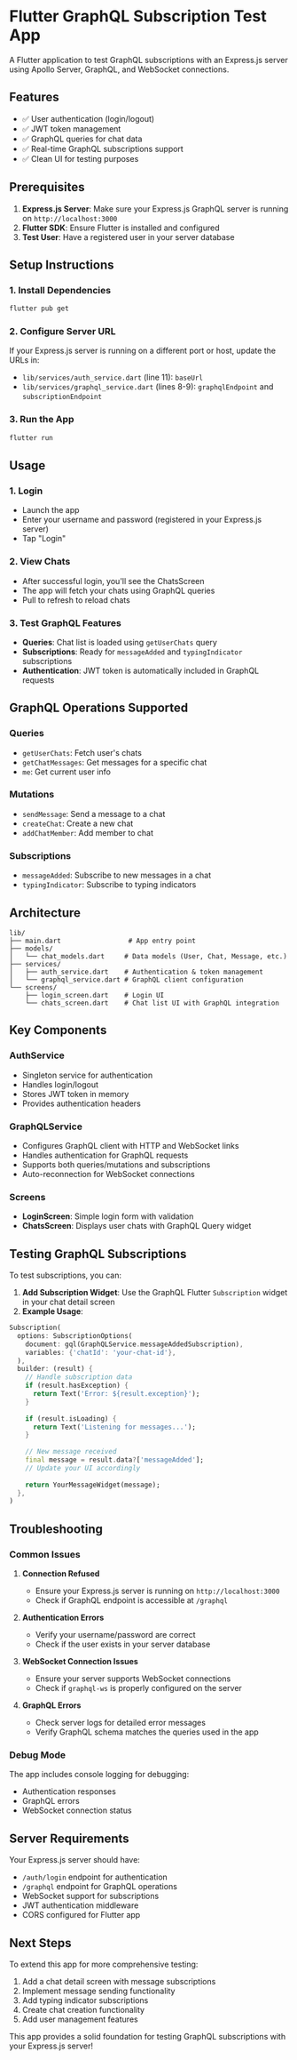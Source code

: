 # Flutter GraphQL Subscription Test App

A Flutter application to test GraphQL subscriptions with an Express.js server using Apollo Server, GraphQL, and WebSocket connections.

## Features

- ✅ User authentication (login/logout)
- ✅ JWT token management
- ✅ GraphQL queries for chat data
- ✅ Real-time GraphQL subscriptions support
- ✅ Clean UI for testing purposes

## Prerequisites

1. **Express.js Server**: Make sure your Express.js GraphQL server is running on `http://localhost:3000`
2. **Flutter SDK**: Ensure Flutter is installed and configured
3. **Test User**: Have a registered user in your server database

## Setup Instructions

### 1. Install Dependencies
```bash
flutter pub get
```

### 2. Configure Server URL
If your Express.js server is running on a different port or host, update the URLs in:
- `lib/services/auth_service.dart` (line 11): `baseUrl`
- `lib/services/graphql_service.dart` (lines 8-9): `graphqlEndpoint` and `subscriptionEndpoint`

### 3. Run the App
```bash
flutter run
```

## Usage

### 1. Login
- Launch the app
- Enter your username and password (registered in your Express.js server)
- Tap "Login"

### 2. View Chats
- After successful login, you'll see the ChatsScreen
- The app will fetch your chats using GraphQL queries
- Pull to refresh to reload chats

### 3. Test GraphQL Features
- **Queries**: Chat list is loaded using `getUserChats` query
- **Subscriptions**: Ready for `messageAdded` and `typingIndicator` subscriptions
- **Authentication**: JWT token is automatically included in GraphQL requests

## GraphQL Operations Supported

### Queries
- `getUserChats`: Fetch user's chats
- `getChatMessages`: Get messages for a specific chat
- `me`: Get current user info

### Mutations
- `sendMessage`: Send a message to a chat
- `createChat`: Create a new chat
- `addChatMember`: Add member to chat

### Subscriptions
- `messageAdded`: Subscribe to new messages in a chat
- `typingIndicator`: Subscribe to typing indicators

## Architecture

```
lib/
├── main.dart                 # App entry point
├── models/
│   └── chat_models.dart     # Data models (User, Chat, Message, etc.)
├── services/
│   ├── auth_service.dart    # Authentication & token management
│   └── graphql_service.dart # GraphQL client configuration
└── screens/
    ├── login_screen.dart    # Login UI
    └── chats_screen.dart    # Chat list UI with GraphQL integration
```

## Key Components

### AuthService
- Singleton service for authentication
- Handles login/logout
- Stores JWT token in memory
- Provides authentication headers

### GraphQLService
- Configures GraphQL client with HTTP and WebSocket links
- Handles authentication for GraphQL requests
- Supports both queries/mutations and subscriptions
- Auto-reconnection for WebSocket connections

### Screens
- **LoginScreen**: Simple login form with validation
- **ChatsScreen**: Displays user chats with GraphQL Query widget

## Testing GraphQL Subscriptions

To test subscriptions, you can:

1. **Add Subscription Widget**: Use the GraphQL Flutter `Subscription` widget in your chat detail screen
2. **Example Usage**:
```dart
Subscription(
  options: SubscriptionOptions(
    document: gql(GraphQLService.messageAddedSubscription),
    variables: {'chatId': 'your-chat-id'},
  ),
  builder: (result) {
    // Handle subscription data
    if (result.hasException) {
      return Text('Error: ${result.exception}');
    }
    
    if (result.isLoading) {
      return Text('Listening for messages...');
    }
    
    // New message received
    final message = result.data?['messageAdded'];
    // Update your UI accordingly
    
    return YourMessageWidget(message);
  },
)
```

## Troubleshooting

### Common Issues

1. **Connection Refused**
   - Ensure your Express.js server is running on `http://localhost:3000`
   - Check if GraphQL endpoint is accessible at `/graphql`

2. **Authentication Errors**
   - Verify your username/password are correct
   - Check if the user exists in your server database

3. **WebSocket Connection Issues**
   - Ensure your server supports WebSocket connections
   - Check if `graphql-ws` is properly configured on the server

4. **GraphQL Errors**
   - Check server logs for detailed error messages
   - Verify GraphQL schema matches the queries used in the app

### Debug Mode
The app includes console logging for debugging:
- Authentication responses
- GraphQL errors
- WebSocket connection status

## Server Requirements

Your Express.js server should have:
- `/auth/login` endpoint for authentication
- `/graphql` endpoint for GraphQL operations
- WebSocket support for subscriptions
- JWT authentication middleware
- CORS configured for Flutter app

## Next Steps

To extend this app for more comprehensive testing:

1. Add a chat detail screen with message subscriptions
2. Implement message sending functionality
3. Add typing indicator subscriptions
4. Create chat creation functionality
5. Add user management features

This app provides a solid foundation for testing GraphQL subscriptions with your Express.js server!
